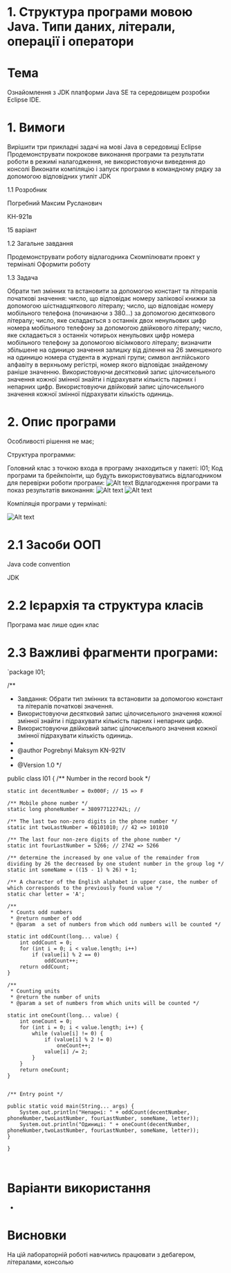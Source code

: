 # 1. Структура програми мовою Java. Типи даних, літерали, операції і оператори

# Тема

Ознайомлення з JDK платформи Java SE та середовищем розробки Eclipse IDE.

# 1. Вимоги

Вирішити три прикладні задачі на мові Java в середовищі Eclipse
Продемонструвати покрокове виконання програми та результати роботи в режимі налагодження, не використовуючи виведення до консолі
Виконати компіляцію і запуск програми в командному рядку за допомогою відповідних утиліт JDK

1.1 Розробник

Погребний Максим Русланович

КН-921в

15 варіант

1.2 Загальне завдання

Продемонструвати роботу відлагодника
Скомпілювати проект у терміналі
Оформити роботу

1.3 Задача

Обрати тип змінних та встановити за допомогою констант та літералів початкові значення:
число, що відповідає номеру залікової книжки за допомогою шістнадцяткового літералу;
число, що відповідає номеру мобільного телефона (починаючи з 380...) за допомогою десяткового літералу;
число, яке складається з останніх двох ненульових цифр номера мобільного телефону за допомогою двійкового літералу;
число, яке складається з останніх чотирьох ненульових цифр номера мобільного телефону за допомогою вісімкового літералу;
визначити збільшене на одиницю значення залишку від ділення на 26 зменшеного на одиницю номера студента в журналі групи;
символ англійського алфавіту в верхньому регістрі, номер якого відповідає знайденому раніше значенню.
Використовуючи десятковий запис цілочисельного значення кожної змінної знайти і підрахувати кількість парних і непарних цифр.
Використовуючи двійковий запис цілочисельного значення кожної змінної підрахувати кількість одиниць.

# 2. Опис програми
Особливості рішення не має;

Структура программи:

Головний клас з точкою входа в програму знаходиться у пакеті: l01;
Код програми та брейкпоінти, що будуть використовуватись відлагодником для перевірки роботи програми:
![Alt text](https://github.com/Makson4ikk/java-project/blob/main/doc/pogrebnyi01/assets/debug1.png)
Відлагодження програми та показ результатів виконання:
![Alt text](https://github.com/Makson4ikk/java-project/blob/main/doc/pogrebnyi01/assets/debug2.png)
![Alt text](https://github.com/Makson4ikk/java-project/blob/main/doc/pogrebnyi01/assets/debug3.png)

Компіляція програми у терміналі:

![Alt text](https://github.com/Makson4ikk/java-project/blob/main/doc/pogrebnyi01/assets/console.png)

# 2.1 Засоби ООП
Java code convention

JDK
# 2.2 Ієрархія та структура класів
Програма має лише один клас
# 2.3 Важливі фрагменти програми:

`package l01;


/**
 * Завдання: Обрати тип змінних та встановити за допомогою констант та літералів початкові значення.
 * Використовуючи десятковий запис цілочисельного значення кожної змінної знайти і підрахувати кількість парних і непарних цифр.
 * Використовуючи двійковий запис цілочисельного значення кожної змінної підрахувати кількість одиниць.
 *
 * @author Pogrebnyi Maksym KN-921V
 *
 * @Version 1.0
 */


public class l01 {
	/** Number in the record book */
	
	static int decentNumber = 0x000F; // 15 => F
	
    /** Mobile phone number */
    static long phoneNumber = 380977122742L; //
    
    /** The last two non-zero digits in the phone number */
    static int twoLastNumber = 0b101010; // 42 => 101010
    
    /** The last four non-zero digits of the phone number */
    static int fourLastNumber = 5266; // 2742 => 5266
    
    /** determine the increased by one value of the remainder from dividing by 26 the decreased by one student number in the group log */
    static int someName = ((15 - 1) % 26) + 1;
    
    /** A character of the English alphabet in upper case, the number of which corresponds to the previously found value */
    static char letter = 'A';
    
    /**
     * Counts odd numbers
     * @return number of odd
     * @param  a set of numbers from which odd numbers will be counted */

    static int oddCount(long... value) {
        int oddCount = 0;
        for (int i = 0; i < value.length; i++)
            if (value[i] % 2 == 0)
                oddCount++;
        return oddCount;
    }
    
    /**
     * Counting units
     * @return the number of units
     * @param a set of numbers from which units will be counted */

    static int oneCount(long... value) {
        int oneCount = 0;
        for (int i = 0; i < value.length; i++) {
            while (value[i] != 0) {
                if (value[i] % 2 != 0)
                    oneCount++;
                value[i] /= 2;
            }
        }
        return oneCount;
    }
    

    /** Entry point */

	public static void main(String... args) {
        System.out.println("Непарні: " + oddCount(decentNumber, phoneNumber,twoLastNumber, fourLastNumber, someName, letter));
        System.out.println("Одиниці: " + oneCount(decentNumber, phoneNumber,twoLastNumber, fourLastNumber, someName, letter));
	}

	}
`
`
# Варіанти використання
-

# Висновки
На цій лабораторній роботі навчились працювати з дебагером, літералами, консолью
